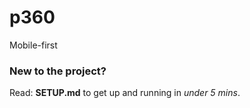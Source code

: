 p360
====

Mobile-first 

### New to the project?

Read: **SETUP.md** to get up and running in *under 5 mins*.
